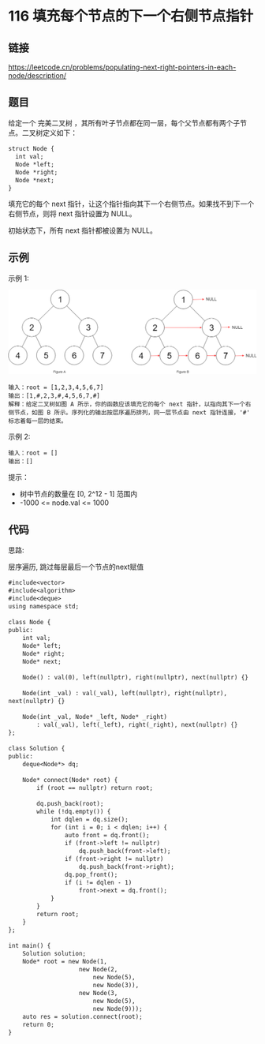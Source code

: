 # 116 填充每个节点的下一个右侧节点指针
## 链接
https://leetcode.cn/problems/populating-next-right-pointers-in-each-node/description/

## 题目 
给定一个 完美二叉树 ，其所有叶子节点都在同一层，每个父节点都有两个子节点。二叉树定义如下：
```
struct Node {
  int val;
  Node *left;
  Node *right;
  Node *next;
}
```
填充它的每个 next 指针，让这个指针指向其下一个右侧节点。如果找不到下一个右侧节点，则将 next 指针设置为 NULL。

初始状态下，所有 next 指针都被设置为 NULL。

## 示例
示例 1:

![](img/10example.png)
```
输入：root = [1,2,3,4,5,6,7]
输出：[1,#,2,3,#,4,5,6,7,#]
解释：给定二叉树如图 A 所示，你的函数应该填充它的每个 next 指针，以指向其下一个右侧节点，如图 B 所示。序列化的输出按层序遍历排列，同一层节点由 next 指针连接，'#' 标志着每一层的结束。
```
示例 2:
```
输入：root = []
输出：[]
```

提示：

- 树中节点的数量在 [0, 2^12 - 1] 范围内
- -1000 <= node.val <= 1000

## 代码
思路:

层序遍历, 跳过每层最后一个节点的next赋值

```
#include<vector>
#include<algorithm>
#include<deque>
using namespace std;

class Node {
public:
    int val;
    Node* left;
    Node* right;
    Node* next;

    Node() : val(0), left(nullptr), right(nullptr), next(nullptr) {}

    Node(int _val) : val(_val), left(nullptr), right(nullptr), next(nullptr) {}

    Node(int _val, Node* _left, Node* _right)
        : val(_val), left(_left), right(_right), next(nullptr) {}
};
	
class Solution {
public:
	deque<Node*> dq;
	
    Node* connect(Node* root) {
        if (root == nullptr) return root;
        
        dq.push_back(root);
        while (!dq.empty()) {
			int dqlen = dq.size();
			for (int i = 0; i < dqlen; i++) {
				auto front = dq.front();
				if (front->left != nullptr)
					dq.push_back(front->left);
				if (front->right != nullptr)
					dq.push_back(front->right);	
				dq.pop_front();
				if (i != dqlen - 1)
					front->next = dq.front();
			}
		}
		return root;
    }
};

int main() {
	Solution solution;
	Node* root = new Node(1, 
					new Node(2,
						new Node(5),
						new Node(3)),
					new Node(3,
						new Node(5),
						new Node(9)));
	auto res = solution.connect(root);
	return 0;
}
```